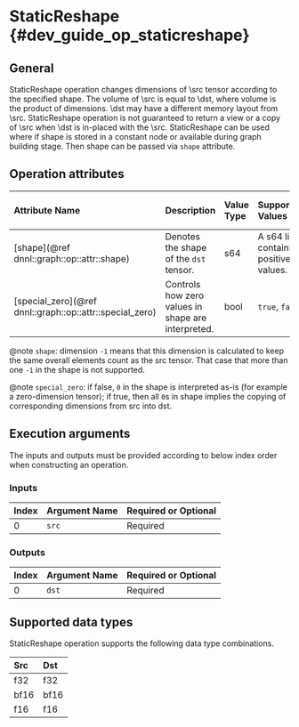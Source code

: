 StaticReshape {#dev_guide_op_staticreshape}
===========================================

## General

StaticReshape operation changes dimensions of \src tensor according to the
specified shape. The volume of \src is equal to \dst, where volume is the
product of dimensions. \dst may have a different memory layout from \src.
StaticReshape operation is not guaranteed to return a view or a copy of \src
when \dst is in-placed with the \src. StaticReshape can be used where if shape
is stored in a constant node or available during graph building stage. Then
shape can be passed via `shape` attribute.

## Operation attributes

| Attribute Name                                           | Description                                        | Value Type | Supported Values                       | Required or Optional |
|:---------------------------------------------------------|:---------------------------------------------------|:-----------|:---------------------------------------|:---------------------|
| [shape](@ref dnnl::graph::op::attr::shape)               | Denotes the shape of the `dst` tensor.             | s64        | A s64 list containing positive values. | Required             |
| [special_zero](@ref dnnl::graph::op::attr::special_zero) | Controls how zero values in shape are interpreted. | bool       | `true`, `false`                        | Required             |

@note `shape`: dimension `-1` means that this dimension is calculated to keep
the same overall elements count as the src tensor. That case that more than
one `-1` in the shape is not supported.

@note `special_zero`: if false, `0` in the shape is interpreted as-is (for
example a zero-dimension tensor); if true, then all `0`s in shape implies the
copying of corresponding dimensions from src into dst.

## Execution arguments

The inputs and outputs must be provided according to below index order when
constructing an operation.

### Inputs

| Index | Argument Name | Required or Optional |
|:------|:--------------|:---------------------|
| 0     | `src`         | Required             |

### Outputs

| Index | Argument Name | Required or Optional |
|:------|:--------------|:-------------------- |
| 0     | `dst`         | Required             |

## Supported data types

StaticReshape operation supports the following data type combinations.

| Src  | Dst  |
|:-----|:-----|
| f32  | f32  |
| bf16 | bf16 |
| f16  | f16  |
